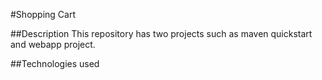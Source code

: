#Shopping Cart 

##Description
           This repository has two projects such as maven quickstart and webapp project.

##Technologies used